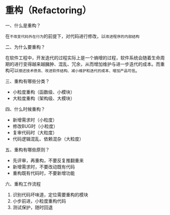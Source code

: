 # 重构（Refactoring）

一、什么是重构？

在`不改变代码外在行为`的前提下，对代码进行修改，以`改进程序的内部结构`

二、为什么要重构？

在软件工程中，开发迭代的过程实际上是一个熵增的过程，软件系统会随着生命周期的进行变得越来越臃肿、混乱、冗余，从而增加维护与进一步迭代的成本。而重构可以`偿还技术债务、改进软件结构、减小维护和迭代的成本、增加产品可信`。

三、重构有哪些分类？
- 小粒度重构（函数级、小模块）
- 大粒度重构（架构级、大模块）

四、什么时候重构？
- 新增需求时（小粒度）
- 修改BUG时（小粒度）
- 复审代码时（大粒度）
- 代码逻辑混乱、依赖混杂（大粒度）

五、重构有哪些原则？
- 先评审，再重构，不要反复推翻重来
- 新增需求时，不要改动既有代码
- 重构既有代码时，不要新增功能

六、重构工作流程
1. 识别代码坏味道，定位需要重构的模块
2. 小步前进，小粒度重构代码
3. 测试保护，随时回退
